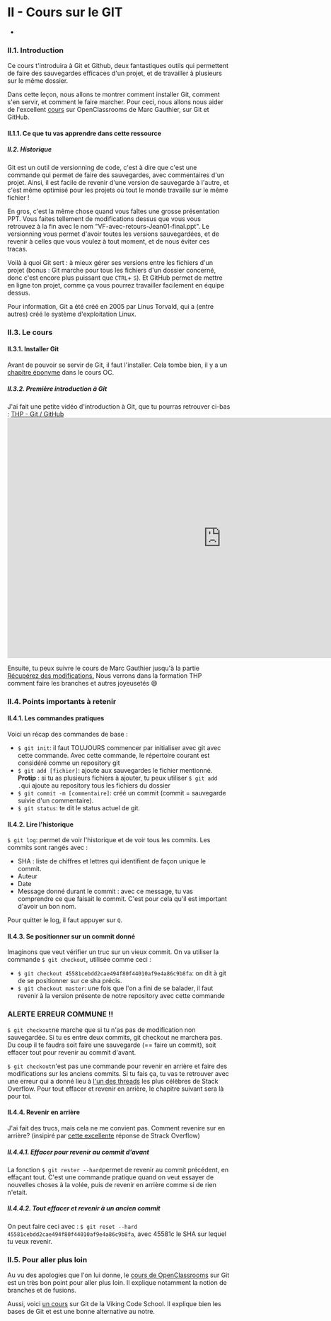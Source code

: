 # II - Cours sur le GIT

-

### **II.1. Introduction**

Ce cours t'introduira à Git et Github, deux fantastiques outils qui permettent de faire des sauvegardes efficaces d'un projet, et de travailler à plusieurs sur le même dossier.

Dans cette leçon, nous allons te montrer comment installer Git, comment s'en servir, et comment le faire marcher. Pour ceci, nous allons nous aider de l'excellent [cours](https://openclassrooms.com/fr/courses/2342361-gerez-votre-code-avec-git-et-github) sur OpenClassrooms de Marc Gauthier, sur Git et GitHub.

#### II.1.1. Ce que tu vas apprendre dans cette ressource

##### II.2. Historique

Git est un outil de versionning de code, c'est à dire que c'est une commande qui permet de faire des sauvegardes, avec commentaires d'un projet. Ainsi, il est facile de revenir d'une version de sauvegarde à l'autre, et c'est même optimisé pour les projets où tout le monde travaille sur le même fichier !

En gros, c'est la même chose quand vous faîtes une grosse présentation PPT. Vous faites tellement de modifications dessus que vous vous retrouvez à la fin avec le nom "VF-avec-retours-Jean01-final.ppt". Le versionning vous permet d'avoir toutes les versions sauvegardées, et de revenir à celles que vous voulez à tout moment, et de nous éviter ces tracas.

Voilà à quoi Git sert : à mieux gérer ses versions entre les fichiers d'un projet (bonus : Git marche pour tous les fichiers d'un dossier concerné, donc c'est encore plus puissant que `CTRL`+ `S`). Et GitHub permet de mettre en ligne ton projet, comme ça vous pourrez travailler facilement en équipe dessus.

Pour information, Git a été créé en 2005 par Linus Torvald, qui a (entre autres) créé le système d'exploitation Linux.

### **II.3. Le cours**

#### II.3.1. Installer Git

Avant de pouvoir se servir de Git, il faut l'installer. Cela tombe bien, il y a un [chapitre éponyme](https://openclassrooms.com/fr/courses/2342361-gerez-votre-code-avec-git-et-github/2433596-installez-git) dans le cours OC.

##### II.3.2. Première introduction à Git

J'ai fait une petite vidéo d'introduction à Git, que tu pourras retrouver ci-bas : [THP - Git / GitHub](https://www.youtube.com/watch?time_continue=5&v=ggaMadCKjko)<iframe width="966" height="543" src="https://www.youtube.com/embed/ggaMadCKjko" frameborder="0" allow="accelerometer; autoplay; encrypted-media; gyroscope; picture-in-picture" allowfullscreen></iframe>


Ensuite, tu peux suivre le cours de Marc Gauthier jusqu'à la partie [Récupérez des modifications.](https://openclassrooms.com/fr/courses/2342361-gerez-votre-code-avec-git-et-github/2433686-recuperez-des-modifications) Nous verrons dans la formation THP comment faire les branches et autres joyeusetés :smile:

### **II.4. Points importants à retenir**

#### II.4.1. Les commandes pratiques

Voici un récap des commandes de base :

* `$ git init`: il faut TOUJOURS commencer par initialiser avec git avec cette commande. Avec cette commande, le répertoire courant est considéré comme un repository git
* `$ git add [fichier]`: ajoute aux sauvegardes le fichier mentionné. **Protip** : si tu as plusieurs fichiers à ajouter, tu peux utiliser `$ git add .`qui ajoute au repository tous les fichiers du dossier
* `$ git commit -m [commentaire]`: créé un commit (commit = sauvegarde suivie d'un commentaire).
* `$ git status`: te dit le status actuel de git.

#### II.4.2. Lire l'historique

`$ git log`: permet de voir l'historique et de voir tous les commits. Les commits sont rangés avec :

* SHA : liste de chiffres et lettres qui identifient de façon unique le commit.
* Auteur
* Date
* Message donné durant le commit : avec ce message, tu vas comprendre ce que faisait le commit. C'est pour cela qu'il est important d'avoir un bon nom.

Pour quitter le log, il faut appuyer sur `Q`.

#### II.4.3. Se positionner sur un commit donné

Imaginons que veut vérifier un truc sur un vieux commit. On va utiliser la commande `$ git checkout`, utilisée comme ceci :

* `$ git checkout 45581cebdd2cae494f80f44010af9e4a86c9b8fa`: on dit à git de se positionner sur ce sha précis.
* `$ git checkout master`: une fois que l'on a fini de se balader, il faut revenir à la version présente de notre repository avec cette commande

### ALERTE ERREUR COMMUNE :bangbang:

`$ git checkout`ne marche que si tu n'as pas de modification non sauvegardée. Si tu es entre deux commits, git checkout ne marchera pas. Du coup il te faudra soit faire une sauvegarde (== faire un commit), soit effacer tout pour revenir au commit d'avant.

`$ git checkout`n'est pas une commande pour revenir en arrière et faire des modifications sur les anciens commits. Si tu fais ça, tu vas te retrouver avec une erreur qui a donné lieu à [l'un des threads](https://stackoverflow.com/questions/5772192/how-can-i-reconcile-detached-head-with-master-origin) les plus célèbres de Stack Overflow. Pour tout effacer et revenir en arrière, le chapitre suivant sera là pour toi.

#### II.4.4. Revenir en arrière

J'ai fait des trucs, mais cela ne me convient pas. Comment revenire sur en arrière? (insipiré par [cette excellente](https://stackoverflow.com/questions/4114095/how-to-revert-a-git-repository-to-a-previous-commit/4114122#4114122) réponse de Strack Overflow)

##### II.4.4.1. Effacer pour revenir au commit d'avant

La fonction `$ git rester --hard`permet de revenir au commit précédent, en effaçant tout. C'est une commande pratique quand on veut essayer de nouvelles choses à la volée, puis de revenir en arrière comme si de rien n'etait.

##### II.4.4.2. Tout effacer et revenir à un ancien commit

On peut faire ceci avec : `$ git reset --hard 45581cebdd2cae494f80f44010af9e4a86c9b8fa`, avec 45581c le SHA sur lequel tu veux revenir. 

### **II.5. Pour aller plus loin**

Au vu des apologies que l'on lui donne, le [cours de OpenClassrooms](https://openclassrooms.com/fr/courses/2342361-gerez-votre-code-avec-git-et-github) sur Git est un très bon point pour aller plus loin. Il explique notamment la notion de branches et de fusions.

Aussi, voici [un cours](https://www.vikingcodeschool.com/web-development-basics/getting-to-know-git) sur Git de la Viking Code School. Il explique bien les bases de Git et est une bonne alternative au notre.
